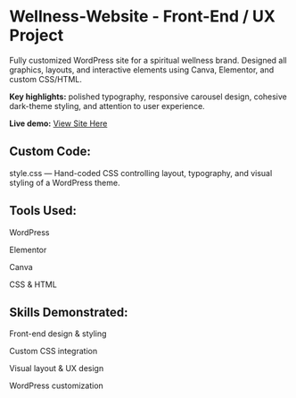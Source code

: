 # Wellness-Website - Front-End / UX Project
Fully customized WordPress site for a spiritual wellness brand. Designed all graphics, layouts, and interactive elements using Canva, Elementor, and custom CSS/HTML. 

**Key highlights:** polished typography, responsive carousel design, cohesive dark-theme styling, and attention to user experience. 

**Live demo:** <a href="http://sageandmoon.netlify.app/sageandmoon.co/"  target=”_blank”>View Site Here</a>
## Custom Code:

style.css — Hand-coded CSS controlling layout, typography, and visual styling of a WordPress theme.

## Tools Used:

WordPress

Elementor

Canva

CSS & HTML

## Skills Demonstrated:

Front-end design & styling

Custom CSS integration

Visual layout & UX design

WordPress customization
